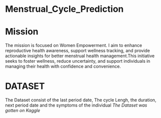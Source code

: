# Menstrual_Cycle_Prediction

# Mission 
The mission is focused on Women Empowerment. I aim to enhance reproductive health awareness, support wellness tracking, and provide actionable insights for better menstrual health management.This initiative seeks to foster wellness, reduce uncertainty, and support individuals in managing their health with confidence and convenience.
# DATASET 
The Dataset consist of the last period date, The cycle Lengh, the duration, next period date  and the symptoms of the individual 
*The Dataset was gotten on Kaggle*





